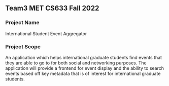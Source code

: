 ## Team3 MET CS633 Fall 2022

### Project Name
International Student Event Aggregator

### Project Scope
An application which helps international graduate students find events that they are able to go to for both social and networking purposes. The application will provide a frontend for event display and the ability to search events based off key metadata that is of interest for international graduate students.
